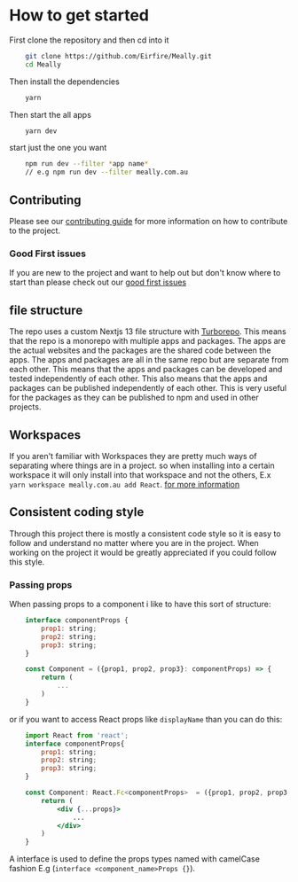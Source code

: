 # How to get started
First clone the repository and then cd into it
```bash
    git clone https://github.com/Eirfire/Meally.git
    cd Meally
```
Then install the dependencies
```bash
    yarn
```
Then start the all apps
```bash
    yarn dev
```
start just the one you want
```bash
    npm run dev --filter *app name*
    // e.g npm run dev --filter meally.com.au
```
## Contributing
Please see our [contributing guide](./CONTRIBUTING.md) for more information on how to contribute to the project.

### Good First issues
If you are new to the project and want to help out but don't know where to start than please check out our [good first issues](https://github.com/Eirfire/Meally/issues?q=is%3Aopen+is%3Aissue+label%3A%22good+first+issue%22)


## file structure 
The repo uses a custom Nextjs 13 file structure with [Turborepo](https://turbo.build/repo). This means that the repo is a monorepo with multiple apps and packages. The apps are the actual websites and the packages are the shared code between the apps. The apps and packages are all in the same repo but are separate from each other. This means that the apps and packages can be developed and tested independently of each other. This also means that the apps and packages can be published independently of each other. This is very useful for the packages as they can be published to npm and used in other projects.

## Workspaces
If you aren't familiar with Workspaces they are pretty much ways of separating where things are in a project. so when installing into a certain workspace it will only install into that workspace and not the others, E.x `yarn workspace meally.com.au add React`. [for more information](https://classic.yarnpkg.com/en/docs/workspaces/)

## Consistent coding style
Through this project there is mostly a consistent code style so it is easy to follow and understand no matter where you are in the project. When working on the project it would be greatly appreciated if you could follow this style. 

### Passing props
When passing props to a component i like to have this sort of structure:
```jsx
    interface componentProps {
        prop1: string;
        prop2: string;
        prop3: string;
    }

    const Component = ({prop1, prop2, prop3}: componentProps) => {
        return (
            ...
        )
    }
```
or if you want to access React props like `displayName` than you can do this:
```jsx
    import React from 'react';
    interface componentProps{
        prop1: string;
        prop2: string;
        prop3: string;
    }

    const Component: React.Fc<componentProps>  = ({prop1, prop2, prop3, ...props}) => {
        return (
            <div {...props}>
                ...
            </div>
        )
    }
```
A interface is used to define the props types named with camelCase fashion E.g (`interface <component_name>Props {}`). 